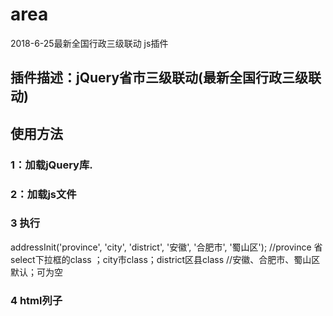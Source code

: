 # area
2018-6-25最新全国行政三级联动 js插件
## 插件描述：jQuery省市三级联动(最新全国行政三级联动)

## 使用方法

### 1：加载jQuery库.
<script src="http://www.jq22.com/jquery/jquery-1.10.2.js"></script>

### 2：加载js文件
<script src="area.js"></script>

### 3 执行
addressInit('province', 'city', 'district', '安徽', '合肥市', '蜀山区');
//province 省select下拉框的class ；city市class；district区县class
//安徽、合肥市、蜀山区  默认；可为空

### 4 html列子
